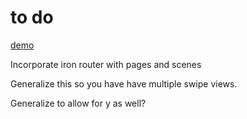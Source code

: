 # to do

[demo](http://swipe.meteor.com)

Incorporate iron router with pages and scenes

Generalize this so you have have multiple swipe views.

Generalize to allow for y as well?
